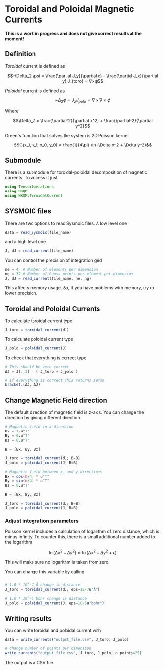 # Toroidal and Poloidal Magnetic Currents

**This is a work in progress and does not give correct results at the moment!**

## Definition

*Toroidal* current is defined as

```math
-\Delta_2 \psi = \frac{\partial J_y}{\partial x} - \frac{\partial J_x}{\partial y}
J_{toro} =  ∇×ψ
```

*Poloidal* current is defined as

```math
-\Delta_2 \phi = J_z
J_{polo} = ∇×∇×ϕ
```

Where

```math
\Delta_2 = \frac{\partial^2}{\partial x^2} + \frac{\partial^2}{\partial y^2}
```

Green's function that solves the system is 2D Poisson kernel

```math
G(x_1, y_1; x_0, y_0) = \frac{1}{4\pi} \ln (\Delta x^2 + \Delta y^2)
```

## Submodule

There is a submodule for toroidal-poloidal decomposition
of magnetic currents. To access it just

```julia
using TensorOperations
using HKQM
using HKQM.ToroidalCurrent
```

## SYSMOIC files

There are two options to read Sysmoic files. A low level one

```julia
data = read_sysmoic(file_name)
```

and a high level one

```julia
J, dJ = read_current(file_name)
```

You can control the precision of integration grid

```julia
ne = 4  # Number of elements per dimension
ng = 32 # Number of Gauss points per element per dimension
J, dJ = read_current(file_name, ne, ng)
```

This affects memory usage. So, if you have problems with memory, try to lower precision.

## Toroidal and Poloidal Currents

To calculate toroidal current type

```julia
J_toro = toroidal_current(dJ)
```

To calculate poloidal current type

```julia
J_polo = poloidal_current(J)
```

To check that everything is correct type

```julia
# This should be zero current
ΔJ = J[:,3] - ( J_toro + J_polo )

# If everything is correct this returns zeros
bracket.(ΔJ, ΔJ)
```

## Change Magnetic Field direction

The default direction of magnetic field is z-axis.
You can change the direction by giving different direction

```julia
# Magnetic field in x-direction
Bx = 1.u"T"
By = 0.u"T"
Bz = 0.u"T"

B = [Bx, By, Bz]

J_toro = toroidal_current(dJ; B=B)
J_polo = poloidal_current(J; B=B)
```

```julia
# Magnetic field between x- and y-directions
Bx = cos(π/4) * u"T"
By = sin(π/4) * u"T"
Bz = 0.u"T"

B = [Bx, By, Bz]

J_toro = toroidal_current(dJ; B=B)
J_polo = poloidal_current(J; B=B)
```

### Adjust integration parameters

Poisson kernel includes a calculation of logarithm of zero distance, which is minus infinity.
To counter this, there is a small additional number added to the logarithm

```math
\ln (\Delta x^2 + \Delta y^2) \approx \ln (\Delta x^2 + \Delta y^2 + \epsilon)
```

This will make sure no logarithm is taken from zero.

You can change this variable by calling

```julia

# 1.0 * 10^-7 Å change in distance
J_toro = toroidal_current(dJ; eps=1E-7u"Å")

# 1.0 * 10^-5 bohr change in distance
J_polo = poloidal_current(J; eps=1E-5u"bohr")
```

## Writing results

You can write toroidal and poloidal current with

```julia
data = write_currents("output_file.csv", J_toro, J_polo)

# change number of points per dimension
write_currents("output_file.csv", J_toro, J_polo; n_points=25)
```

The output is a CSV file.

